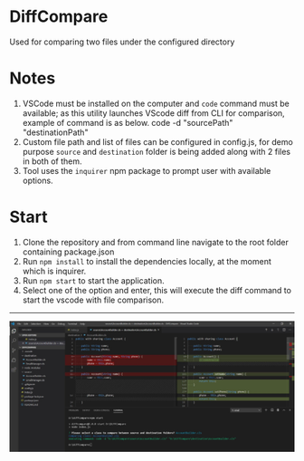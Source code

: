 # DiffCompare
Used for comparing two files under the configured directory


# Notes

1. VSCode must be installed on the computer and `code` command must be available; as this utility launches VScode diff from CLI for comparison, example of command is as below.
  code -d "sourcePath" "destinationPath"
2. Custom file path and list of files can be configured in config.js, for demo purpose `source` and `destination` folder is being added along with 2 files in both of them.
3. Tool uses the `inquirer` npm package to prompt user with available options.

# Start

1. Clone the repository and from command line navigate to the root folder containing package.json
2. Run `npm install` to install the dependencies locally, at the moment which is inquirer.
3. Run `npm start` to start the application.
4. Select one of the option and enter, this will execute the diff command to start the vscode with file comparison.

---

![Example](images/example.jpg "Demo example")
